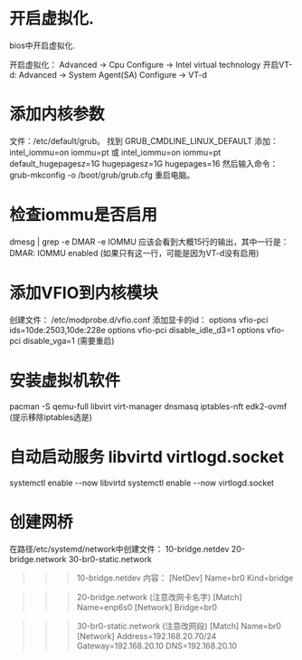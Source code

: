 # 开启虚拟化.
bios中开启虚拟化.

开启虚拟化：
Advanced -> Cpu Configure -> Intel virtual technology
开启VT-d:
Advanced -> System Agent(SA) Configure -> VT-d

# 添加内核参数
文件：/etc/default/grub。
找到 GRUB_CMDLINE_LINUX_DEFAULT 添加：
intel_iommu=on iommu=pt
或
intel_iommu=on iommu=pt default_hugepagesz=1G hugepagesz=1G hugepages=16
然后输入命令：
grub-mkconfig -o /boot/grub/grub.cfg
重启电脑。

# 检查iommu是否启用
dmesg | grep -e DMAR -e IOMMU
应该会看到大概15行的输出，其中一行是：
DMAR: IOMMU enabled
(如果只有这一行，可能是因为VT-d没有启用)

# 添加VFIO到内核模块
创建文件：
/etc/modprobe.d/vfio.conf
添加显卡的id：
options vfio-pci ids=10de:2503,10de:228e
options vfio-pci disable_idle_d3=1
options vfio-pci disable_vga=1
(需要重启)

# 安装虚拟机软件
pacman -S qemu-full libvirt virt-manager dnsmasq iptables-nft edk2-ovmf
(提示移除iptables选是)

# 自动启动服务 libvirtd virtlogd.socket
systemctl enable --now libvirtd
systemctl enable --now virtlogd.socket

# 创建网桥
在路径/etc/systemd/network中创建文件：
10-bridge.netdev
20-bridge.network
30-br0-static.network

>>>10-bridge.netdev 内容：
[NetDev]
Name=br0
Kind=bridge

>>> 20-bridge.network (注意改网卡名字)
[Match]
Name=enp6s0
[Network]
Bridge=br0

>>> 30-br0-static.network (注意改网段)
[Match]
Name=br0
[Network]
Address=192.168.20.70/24
Gateway=192.168.20.10
DNS=192.168.20.10

